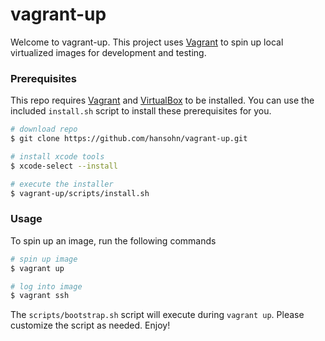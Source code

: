# vagrant-up

Welcome to vagrant-up. This project uses [Vagrant](https://www.vagrantup.com/) to spin up local virtualized images for development and testing.

### Prerequisites

This repo requires [Vagrant](https://www.vagrantup.com/) and [VirtualBox](https://www.virtualbox.org/) to be installed. You can use the included `install.sh` script to install these prerequisites for you.

```bash
# download repo
$ git clone https://github.com/hansohn/vagrant-up.git

# install xcode tools
$ xcode-select --install

# execute the installer
$ vagrant-up/scripts/install.sh
```

### Usage

To spin up an image, run the following commands

```bash
# spin up image
$ vagrant up

# log into image
$ vagrant ssh
```

The `scripts/bootstrap.sh` script will execute during `vagrant up`. Please customize the script as needed. Enjoy!
